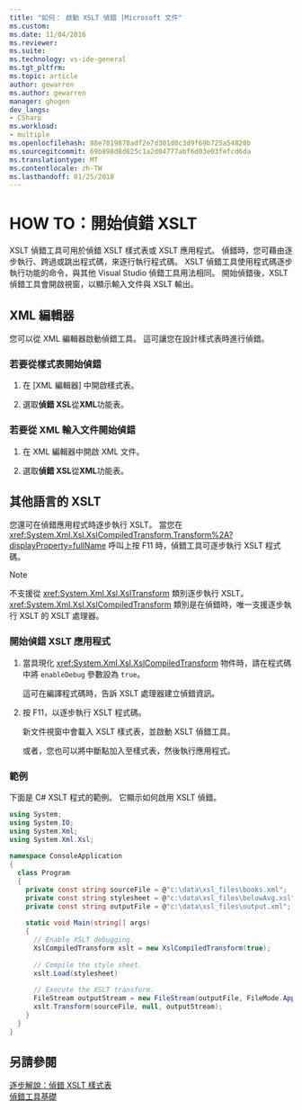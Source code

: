 ```yaml
---
title: "如何： 啟動 XSLT 偵錯 |Microsoft 文件"
ms.custom: 
ms.date: 11/04/2016
ms.reviewer: 
ms.suite: 
ms.technology: vs-ide-general
ms.tgt_pltfrm: 
ms.topic: article
author: gewarren
ms.author: gewarren
manager: ghogen
dev_langs:
- CSharp
ms.workload:
- multiple
ms.openlocfilehash: 88e7019870adf2e7d301d0c3d9f69b725a54820b
ms.sourcegitcommit: 69b898d8d825c1a2d04777abf6d03e03fefcd6da
ms.translationtype: MT
ms.contentlocale: zh-TW
ms.lasthandoff: 01/25/2018
---
```

# <a name="how-to-start-debugging-xslt"></a>HOW TO：開始偵錯 XSLT

XSLT 偵錯工具可用於偵錯 XSLT 樣式表或 XSLT 應用程式。 偵錯時，您可藉由逐步執行、跨過或跳出程式碼，來逐行執行程式碼。 XSLT 偵錯工具使用程式碼逐步執行功能的命令，與其他 Visual Studio 偵錯工具用法相同。 開始偵錯後，XSLT 偵錯工具會開啟視窗，以顯示輸入文件與 XSLT 輸出。

## <a name="xml-editor"></a>XML 編輯器

您可以從 XML 編輯器啟動偵錯工具。 這可讓您在設計樣式表時進行偵錯。

### <a name="to-start-debugging-from-a-style-sheet"></a>若要從樣式表開始偵錯

1. 在 [XML 編輯器] 中開啟樣式表。

1. 選取**偵錯 XSL**從**XML**功能表。

### <a name="to-start-debugging-from-an-xml-input-document"></a>若要從 XML 輸入文件開始偵錯

1. 在 XML 編輯器中開啟 XML 文件。

1. 選取**偵錯 XSL**從**XML**功能表。

## <a name="xslt-from-other-languages"></a>其他語言的 XSLT

您還可在偵錯應用程式時逐步執行 XSLT。 當您在 <xref:System.Xml.Xsl.XslCompiledTransform.Transform%2A?displayProperty=fullName> 呼叫上按 F11 時，偵錯工具可逐步執行 XSLT 程式碼。

> [!NOTE]
> 不支援從 <xref:System.Xml.Xsl.XslTransform> 類別逐步執行 XSLT。 <xref:System.Xml.Xsl.XslCompiledTransform> 類別是在偵錯時，唯一支援逐步執行 XSLT 的 XSLT 處理器。

### <a name="to-start-debugging-an-xslt-application"></a>開始偵錯 XSLT 應用程式

1. 當具現化 <xref:System.Xml.Xsl.XslCompiledTransform> 物件時，請在程式碼中將 `enableDebug` 參數設為 `true`。

     這可在編譯程式碼時，告訴 XSLT 處理器建立偵錯資訊。

1. 按 F11，以逐步執行 XSLT 程式碼。

     新文件視窗中會載入 XSLT 樣式表，並啟動 XSLT 偵錯工具。

     或者，您也可以將中斷點加入至樣式表，然後執行應用程式。

### <a name="example"></a>範例

下面是 C# XSLT 程式的範例。 它顯示如何啟用 XSLT 偵錯。

```csharp
using System;  
using System.IO;  
using System.Xml;  
using System.Xml.Xsl;  
  
namespace ConsoleApplication   
{  
  class Program   
  {  
    private const string sourceFile = @"c:\data\xsl_files\books.xml";  
    private const string stylesheet = @"c:\data\xsl_files\belowAvg.xsl";  
    private const string outputFile = @"c:\data\xsl_files\output.xml";  
  
    static void Main(string[] args)  
    {  
      // Enable XSLT debugging.
      XslCompiledTransform xslt = new XslCompiledTransform(true);  
  
      // Compile the style sheet.
      xslt.Load(stylesheet)  
  
      // Execute the XSLT transform.
      FileStream outputStream = new FileStream(outputFile, FileMode.Append);  
      xslt.Transform(sourceFile, null, outputStream);  
    }  
  }  
}  
```

## <a name="see-also"></a>另請參閱

[逐步解說：偵錯 XSLT 樣式表](../xml-tools/walkthrough-debug-an-xslt-style-sheet.md)  
[偵錯工具基礎](../debugger/debugger-basics.md)